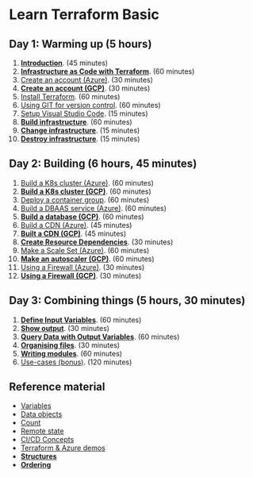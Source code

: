 # Learn Terraform Basic

## Day 1: Warming up (5 hours)

1. [**Introduction**](introduction). (45 minutes)
2. [**Infrastructure as Code with Terraform**](infrastructure-as-code-with-terraform). (60 minutes)
3. [Create an account (Azure)](create-an-account-azure). (30 minutes)
4. [**Create an account (GCP)**](create-an-account-gcp). (30 minutes)
5. [Install Terraform](install-terraform). (60 minutes)
6. [Using GIT for version control](using-git-for-version-control). (60 minutes)
7. [Setup Visual Studio Code](visual-studio-code). (15 minutes)
8. [**Build infrastructure**](build-infrastructure). (60 minutes)
9. [**Change infrastructure**](change-infrastructure). (15 minutes)
10. [**Destroy infrastructure**](destroy-infrastructure). (15 minutes)

## Day 2: Building (6 hours, 45 minutes)

1. [Build a K8s cluster (Azure)](build-infrastructure-k8s-cluster-azure). (60 minutes)
2. [**Build a K8s cluster (GCP)**](build-infrastructure-k8s-cluster-gcp). (60 minutes)
3. [Deploy a container group](build-infrastructure-container-group). (60 minutes)
4. [Build a DBAAS service (Azure)](build-infrastructure-dbaas). (60 minutes)
5. [**Build a database (GCP)**](build-infrastructure-sql-db). (60 minutes)
6. [Build a CDN (Azure)](build-infrastructure-cdn-endpoint). (45 minutes)
7. [**Built a CDN (GCP)**](build-infrastructure-cdn-gcp). (45 minutes)
8. [**Create Resource Dependencies**](create-resource-dependencies). (30 minutes)
9. [Make a Scale Set (Azure)](build-infrastructure-scale-set). (60 minutes)
10. [**Make an autoscaler (GCP)**](build-infrastructure-compute-autoscaler). (60 minutes)
11. [Using a Firewall (Azure)](build-infrastructure-firewall-azure). (30 minutes)
12. [**Using a Firewall (GCP)**](build-infrastructure-firewall-gcp). (30 minutes)

## Day 3: Combining things (5 hours, 30 minutes)

1. [**Define Input Variables**](define-input-variables). (60 minutes)
2. [**Show output**](output). (30 minutes)
3. [**Query Data with Output Variables**](query-data-with-output-variables). (60 minutes)
4. [**Organising files**](organizing-files). (30 minutes)
5. [**Writing modules**](writing-modules). (60 minutes)
6. [Use-cases (bonus)](use-cases). (120 minutes)

## Reference material

- [Variables](variables)
- [Data objects](data)
- [Count](count)
- [Remote state](remote-state)
- [CI/CD Concepts](ci-cd-concepts)
- [Terraform & Azure demos](https://github.com/stacksimplify/hashicorp-certified-terraform-associate-on-azure)
- [**Structures**](structures)
- [**Ordering**](ordering)
